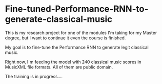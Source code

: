 # Fine-tuned-Performance-RNN-to-generate-classical-music

This is my research project for one of the modules I'm taking for my Master degree, but I want to continue it even the course is finished. 

My goal is to fine-tune the Performance RNN to generate legit classical music.

Right now, I'm feeding the model with 240 classical music scores in MusicXML file formats. All of them are public domain.

The training is in progress....
